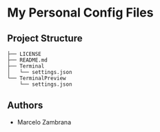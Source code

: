 # My Personal Config Files

## Project Structure

```ssh
├── LICENSE
├── README.md
├── Terminal
│   └── settings.json
└── TerminalPreview
    └── settings.json
```

## Authors

- Marcelo Zambrana
